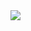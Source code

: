 <img src="https://capsule-render.vercel.app/api?type=wave&color=auto&height=300&section=header&text=Insurance%20predict&fontSize=90" />
